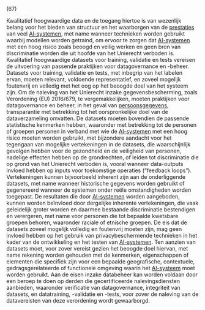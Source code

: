 (67)

Kwalitatief hoogwaardige data en de toegang hiertoe is van wezenlijk belang voor het bieden van structuur en het waarborgen van de [prestaties](a3.md#^prestaties) van veel [AI-systemen](a3.md#^ai-systeem), met name wanneer technieken worden gebruikt waarbij modellen worden getraind, om ervoor te zorgen dat [AI-systemen](a3.md#^ai-systeem) met een hoog risico zoals beoogd en veilig werken en geen bron van discriminatie worden die uit hoofde van het Unierecht verboden is. Kwalitatief hoogwaardige datasets voor training, validatie en tests vereisen de uitvoering van passende praktijken voor datagovernance en -beheer. Datasets voor training, validatie en tests, met inbegrip van het labelen ervan, moeten relevant, voldoende representatief, en zoveel mogelijk foutenvrij en volledig met het oog op het beoogde doel van het systeem zijn. Om de naleving van het Unierecht inzake gegevensbescherming, zoals Verordening (EU) 2016/679, te vergemakkelijken, moeten praktijken voor datagovernance en beheer, in het geval van [persoonsgegevens](a3.md#^persg), transparantie met betrekking tot het oorspronkelijke doel van de dataverzameling omvatten. De datasets moeten bovendien de passende statistische kenmerken hebben, waaronder met betrekking tot de personen of groepen personen in verband met wie de [AI-systemen](a3.md#^ai-systeem) met een hoog risico moeten worden gebruikt, met bijzondere aandacht voor het tegengaan van mogelijke vertekeningen in de datasets, die waarschijnlijk gevolgen hebben voor de gezondheid en de veiligheid van personen, nadelige effecten hebben op de grondrechten, of leiden tot discriminatie die op grond van het Unierecht verboden is, vooral wanneer data-outputs invloed hebben op inputs voor toekomstige operaties (“feedback loops”). Vertekeningen kunnen bijvoorbeeld inherent zijn aan de onderliggende datasets, met name wanneer historische gegevens worden gebruikt of gegenereerd wanneer de systemen onder reële omstandigheden worden toegepast. De resultaten die door [AI-systemen](a3.md#^ai-systeem) worden aangeboden, kunnen worden beïnvloed door dergelijke inherente vertekeningen, die vaak geleidelijk groter worden en daarmee bestaande discriminatie bestendigen en verergeren, met name voor personen die tot bepaalde kwetsbare groepen behoren, waaronder raciale of etnische groepen. De eis dat de datasets zoveel mogelijk volledig en foutenvrij moeten zijn, mag geen invloed hebben op het gebruik van privacybeschermende technieken in het kader van de ontwikkeling en het testen van [AI-systemen](a3.md#^ai-systeem). Ten aanzien van datasets moet, voor zover vereist gezien het beoogde doel hiervan, met name rekening worden gehouden met de kenmerken, eigenschappen of elementen die specifiek zijn voor een bepaalde geografische, contextuele, gedragsgerelateerde of functionele omgeving waarin het [AI-systeem](a3.md#^ai-systeem) moet worden gebruikt. Aan de eisen inzake databeheer kan worden voldaan door een beroep te doen op derden die gecertificeerde nalevingsdiensten aanbieden, waaronder verificatie van datagovernance, integriteit van datasets, en datatraining, -validatie en -tests, voor zover de naleving van de datavereisten van deze verordening wordt gewaarborgd.